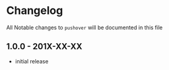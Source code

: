 # Changelog

All Notable changes to `pushover` will be documented in this file

## 1.0.0 - 201X-XX-XX

- initial release
